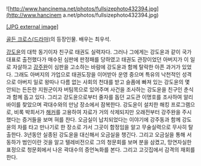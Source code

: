 ![http://www.hancinema.net/photos/fullsizephoto432394.jpg](http://www.hancinem
a.net/photos/fullsizephoto432394.jpg)

[[JPG external
image]](http://www.hancinema.net/photos/fullsizephoto432394.jpg)

  
[골든 크로스(드라마)](%EA%B3%A8%EB%93%A0%20%ED%81%AC%EB%A1%9C%EC%8A%A4%28%EB%93%9C%EB%9D%BC%EB%A7%88%29.md)의 등장인물. 배우는 최우석.

[강도윤](%EA%B0%95%EB%8F%84%EC%9C%A4.md)의 대학 동기이자 친구로 태권도 실력자다. 그러나 그에게는 강도윤과
같이 국가대표로 출전했다가 매수된 심판에 판정패를 당하였고 태권도 관장이었던 아버지가 이 일로 자살하고
[강주완](%EA%B0%95%EC%A3%BC%EC%99%84.md)이 심판을 고소하는 바람에 강도윤과 함께 탈락한 아픈 과거가 있었다.
그래도 아버지의 가업으로 태권도장을 이어받아 운영 중으며 특유의 낙천적인 성격으로 아버지 일로 왕따나 다름 없는 사회의 천대를 받고 슬픔에
빠져 있는 강도윤의 몇 안되는 든든한 지원군이자 버팀목으로 있어주며 사건을 조사하는 강도윤을 친구인 춘식과 함께 돕고 있다. 그리고
강도윤으로부터 줄자를 돕던 교도관 이명호를 조사하여 알리바이를 찾았으며 곽대수와의 만남 장소에서 잠복한다. 강도윤이 설치한 해킹
프로그램으로, 비록 박희서가 [해커](%ED%95%B4%EC%BB%A4.md)를 고용하여 자료가 거의 삭제되지만 오래전부터 강주완을
주시했다는 증거들을 보며 혀를 찬다. 오금실이 납치되었다는 이야기에 강주동과 함께 강도윤의 차를 타고 만나기로 한 장소로 가서 그곳이
함정임을 알고 무술실력으로 무사히 탈출한다. 3년동안 실종된 강도윤을 대신해서 오금실을 챙긴다. 그리고 오금실을 통해 서동하가 범인이란 것을
알고 텔레비전으로 그의 청문회를 보며 분을 삼켰고, 망연자실한 표정으로 청문회에서 나온 곽대수의 증언녹화를 본다. 그리고 고깃집에서 감격의
재회를 한다.

